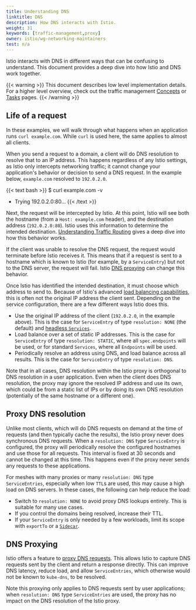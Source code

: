 ```yaml
---
title: Understanding DNS
linktitle: DNS
description: How DNS interacts with Istio.
weight: 31
keywords: [traffic-management,proxy]
owner: istio/wg-networking-maintainers
test: n/a
---
```


Istio interacts with DNS in different ways that can be confusing to understand.
This document provides a deep dive into how Istio and DNS work together.

{{< warning >}}
This document describes low level implementation details. For a higher level overview, check out the traffic management [Concepts](/pt-br/docs/concepts/traffic-management/) or [Tasks](/pt-br/docs/tasks/traffic-management/) pages.
{{< /warning >}}

## Life of a request

In these examples, we will walk through what happens when an application runs `curl example.com`.
While `curl` is used here, the same applies to almost all clients.

When you send a request to a domain, a client will do DNS resolution to resolve that to an IP address.
This happens regardless of any Istio settings, as Istio only intercepts networking traffic; it cannot change your application's behavior or decision to send a DNS request.
In the example below, `example.com` resolved to `192.0.2.0`.

{{< text bash >}}
$ curl example.com -v
*   Trying 192.0.2.0:80...
{{< /text >}}

Next, the request will be intercepted by Istio.
At this point, Istio will see both the hostname (from a `Host: example.com` header), and the destination address (`192.0.2.0:80`).
Istio uses this information to determine the intended destination.
[Understanding Traffic Routing](/pt-br/docs/ops/configuration/traffic-management/traffic-routing/) gives a deep dive into how this behavior works.

If the client was unable to resolve the DNS request, the request would terminate before Istio receives it.
This means that if a request is sent to a hostname which is known to Istio (for example, by a `ServiceEntry`) but not to the DNS server, the request will fail.
Istio [DNS proxying](#dns-proxying) can change this behavior.

Once Istio has identified the intended destination, it must choose which address to send to.
Because of Istio's advanced [load balancing capabilities](/pt-br/docs/concepts/traffic-management/#load-balancing-options), this is often not the original IP address the client sent.
Depending on the service configuration, there are a few different ways Istio does this.

* Use the original IP address of the client (`192.0.2.0`, in the example above).
  This is the case for `ServiceEntry` of type `resolution: NONE` (the default) and [headless `Services`](https://kubernetes.io/docs/concepts/services-networking/service/#headless-services).
* Load balance over a set of static IP addresses.
  This is the case for `ServiceEntry` of type `resolution: STATIC`, where all `spec.endpoints` will be used, or for standard `Services`, where all `Endpoints` will be used.
* Periodically resolve an address using DNS, and load balance across all results.
  This is the case for `ServiceEntry` of type `resolution: DNS`.

Note that in all cases, DNS resolution within the Istio proxy is orthogonal to DNS resolution in a user application.
Even when the client does DNS resolution, the proxy may ignore the resolved IP address and use its own, which could be from
a static list of IPs or by doing its own DNS resolution (potentially of the same hostname or a different one).

## Proxy DNS resolution

Unlike most clients, which will do DNS requests on demand at the time of requests (and then typically cache the results),
the Istio proxy never does synchronous DNS requests.
When a `resolution: DNS` type `ServiceEntry` is configured, the proxy will periodically resolve the configured hostnames and use those for all requests.
This interval is fixed at 30 seconds and cannot be changed at this time.
This happens even if the proxy never sends any requests to these applications.

For meshes with many proxies or many `resolution: DNS` type `ServiceEntries`, especially when low `TTL`s are used, this may cause a high load on DNS servers.
In these cases, the following can help reduce the load:

* Switch to `resolution: NONE` to avoid proxy DNS lookups entirely. This is suitable for many use cases.
* If you control the domains being resolved, increase their TTL.
* If your `ServiceEntry` is only needed by a few workloads, limit its scope with `exportTo` or a [`Sidecar`](/pt-br/docs/reference/config/networking/sidecar/).

## DNS Proxying

Istio offers a feature to [proxy DNS requests](/pt-br/docs/ops/configuration/traffic-management/dns-proxy/).
This allows Istio to capture DNS requests sent by the client and return a response directly.
This can improve DNS latency, reduce load, and allow `ServiceEntries`, which otherwise would not be known to `kube-dns`, to be resolved.

Note this proxying only applies to DNS requests sent by user applications; when `resolution: DNS` type `ServiceEntries` are used,
the proxy has no impact on the DNS resolution of the Istio proxy.
